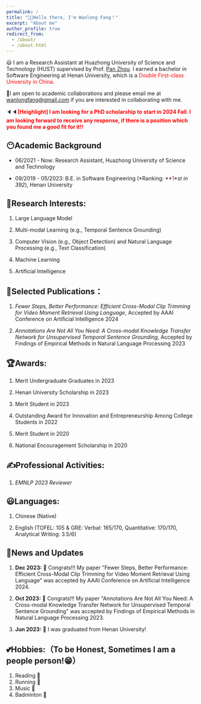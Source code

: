 ```yaml
---
permalink: /
title: "👏👏Hello there, I'm Wanlong Fang！"
excerpt: "About me"
author_profile: true
redirect_from: 
  - /about/
  - /about.html
---
```


😃 I am a Research Assistant at  <a href="https://english.hust.edu.cn/" style="text-decoration: none;">Huazhong University of Science and Technology</a> (HUST) supervised by Prof. [Pan Zhou](https://scholar.google.com/citations?user=cTpFPJgAAAAJ&hl=en). I earned a bachelor in  Software Engineering at  <a href="https://iao.henu.edu.cn/yw/Home.htm" style="text-decoration: none;">Henan University</a>, which is a <font color="Red">Double First-class University in China</font>.

👻I am open to academic collaborations and please email me at <wanlongfang@gmail.com> if you are interested in collaborating with me.

🔈🔈**<font color="red">[Heighlight]  I am looking for a PhD scholarship to start in 2024 Fall. I am looking forward to receive any response, if there is a position which you found me a good fit for it!!</font>**

## 😶Academic Background
- 06/2021 -      Now: Research Assistant, <a href="https://english.hust.edu.cn/" style="text-decoration: none;">Huazhong University of Science and Technology</a>

- 09/2019 - 05/2023: B.E. in Software Engineering (*Ranking: **<font color="red">1</font>**st in 392*), <a href="https://iao.henu.edu.cn/yw/Home.htm" style="text-decoration: none;">Henan University</a>

  

## 🐾Research Interests:
1. Large Language Model

2. Multi-modal Learning (e.g., Temporal Sentence Grounding)

3. Computer Vision (e.g., Object Detection) and Natural Language Processing (e.g., Text Classification)

4. Machine Learning

5. Artificial Intelligence

   

## 📕Selected Publications：

1. *Fewer Steps, Better Performance: Efficient Cross-Modal Clip Trimming for Video Moment Retrieval Using Language*, Accepted by AAAI Conference on Artificial Intelligence 2024

2. *Annotations Are Not All You Need: A Cross-modal Knowledge Transfer Network for Unsupervised Temporal Sentence Grounding*, Accepted by Findings of Empirical Methods in Natural Language Processing 2023 

   

## 🏆Awards:

1. Merit Undergraduate Graduates in 2023

2. Henan University Scholarship in 2023

3. Merit Student in 2023

4. Outstanding Award for Innovation and Entrepreneurship Among College Students in 2022

5. Merit Student in 2020

6. National Encouragement Scholarship in 2020

   

## ✍Professional Activities:

1. *<a href="https://2023.emnlp.org/downloads/EMNLP-2023-Handbook-Dec-06.pdf" style="text-decoration: none;">EMNLP 2023 Reviewer</a>*

   

## 😃Languages:

1. Chinese (Native)

2. English (TOFEL: 105 & GRE: Verbal: 165/170, Quantitative: 170/170, Analytical Writing: 3.5/6)

   


## 👏News and Updates
1. **Dec 2023:** 🎉 Congrats!!! My paper "Fewer Steps, Better Performance: Efficient Cross-Modal Clip Trimming for Video Moment Retrieval Using Language" was accepted by AAAI Conference on Artificial Intelligence 2024.

2. **Oct 2023:** 🎉 Congrats!!! My paper "Annotations Are Not All You Need: A Cross-modal Knowledge Transfer Network for Unsupervised Temporal Sentence Grounding" was accepted by Findings of Empirical Methods in Natural Language Processing 2023.

3. **Jun 2023:** 🎉 I was graduated from Henan University! 

   

## 💕Hobbies:（To be Honest, Sometimes I am a people person!😁）

1. Reading 📕
2. Running 🏃‍
3. Music 🎵
4. Badminton 🏸